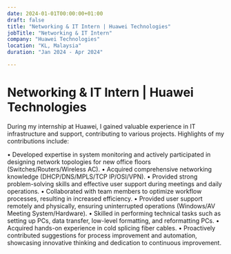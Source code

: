 ```yaml
---
date: 2024-01-01T00:00:00+01:00
draft: false
title: "Networking & IT Intern | Huawei Technologies"
jobTitle: "Networking & IT Intern"
company: "Huawei Technologies"
location: "KL, Malaysia"
duration: "Jan 2024 - Apr 2024"

---
```

# Networking & IT Intern | Huawei Technologies
During my internship at Huawei, I gained valuable experience in IT infrastructure and support, contributing to various projects. Highlights of my contributions include:

•	Developed expertise in system monitoring and actively participated in designing network topologies for new office floors (Switches/Routers/Wireless AC).
•	Acquired comprehensive networking knowledge (DHCP/DNS/MPLS/TCP IP/OSI/VPN).
•	Provided strong problem-solving skills and effective user support during meetings and daily operations.
•	Collaborated with team members to optimize workflow processes, resulting in increased efficiency.
•	Provided user support remotely and physically, ensuring uninterrupted operations (Windows/AV Meeting System/Hardware).
•	Skilled in performing technical tasks such as setting up PCs, data transfer, low-level formatting, and reformatting PCs.
•	Acquired hands-on experience in cold splicing fiber cables.
•	Proactively contributed suggestions for process improvement and automation, showcasing innovative thinking and dedication to continuous improvement.